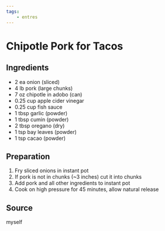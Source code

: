 ```yaml
---
tags:
    - entres
---
```

# Chipotle Pork for Tacos

## Ingredients

- 2 ea onion (sliced)
- 4 lb pork (large chunks)
- 7 oz chipotle in adobo (can)
- 0.25 cup apple cider vinegar
- 0.25 cup fish sauce
- 1 tbsp garlic (powder)
- 1 tbsp cumin (powder)
- 2 tbsp oregano (dry)
- 1 tsp bay leaves (powder)
- 1 tsp cacao (powder)

## Preparation

1. Fry sliced onions in instant pot
1. If pork is not in chunks (~3 inches) cut it into chunks
1. Add pork and all other ingredients to instant pot
1. Cook on high pressure for 45 minutes, allow natural release

## Source

myself
